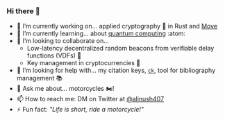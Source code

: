 ### Hi there 👋

<!--
**alinush/alinush** is a ✨ _special_ ✨ repository because its `README.md` (this file) appears on your GitHub profile.

Here are some ideas to get you started:

-->

- 🔭 I’m currently working on... applied cryptography 🔐 in Rust and [Move](https://aptos.dev/move/move-on-aptos)
- 🌱 I’m currently learning... about [quantum computing](https://scottaaronson.com/democritus/lec9.html) :atom:
- 👯 I’m looking to collaborate on...
  + Low-latency decentralized random beacons from verifiable delay functions (VDFs) 🎲
  + Key management in cryptocurrencies 👨
- 🤔 I’m looking for help with... my citation keys, [`ck`](https://github.com/alinush/ck), tool for bibliography management 📚
- 💬 Ask me about... motorcycles 🏍️!
- 📫 How to reach me: DM on Twitter at [@alinush407](https://twitter.com/alinush407)
- ⚡ Fun fact: _"Life is short, ride a motorcycle!"_
